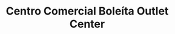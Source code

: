 ---
title: "Centro Comercial Boleíta Outlet Center"
url: /caracas/centro-comercial-boleita-outlet-center/
shop: centro comercial
---